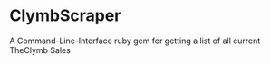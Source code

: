 ClymbScraper
============

A Command-Line-Interface ruby gem for getting a list of all current TheClymb Sales
